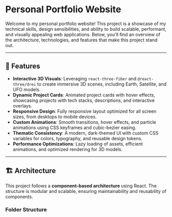 # Personal Portfolio Website

Welcome to my personal portfolio website! This project is a showcase of my technical skills, design sensibilities, and ability to build scalable, performant, and visually appealing web applications. Below, you'll find an overview of the architecture, technologies, and features that make this project stand out.

---

## 🚀 Features

- **Interactive 3D Visuals**: Leveraging `react-three-fiber` and `@react-three/drei` to create immersive 3D scenes, including Earth, Satellite, and UFO models.
- **Dynamic Project Cards**: Animated project cards with hover effects, showcasing projects with tech stacks, descriptions, and interactive overlays.
- **Responsive Design**: Fully responsive layout optimized for all screen sizes, from desktops to mobile devices.
- **Custom Animations**: Smooth transitions, hover effects, and particle animations using CSS keyframes and cubic-bezier easing.
- **Thematic Consistency**: A modern, dark-themed UI with custom CSS variables for colors, typography, and reusable design tokens.
- **Performance Optimizations**: Lazy loading of assets, efficient animations, and optimized rendering for 3D models.

---

## 🏗️ Architecture

This project follows a **component-based architecture** using React. The structure is modular and scalable, ensuring maintainability and reusability of components.

### Folder Structure
